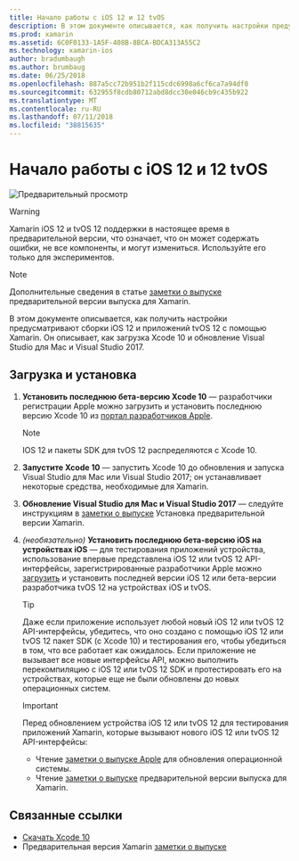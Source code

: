 ```yaml
---
title: Начало работы с iOS 12 и 12 tvOS
description: В этом документе описывается, как получить настройки предусматривают сборки iOS 12 и приложений tvOS 12 с помощью Xamarin. Он описывает, как загрузка Xcode 10 и обновление Visual Studio для Mac и Visual Studio 2017.
ms.prod: xamarin
ms.assetid: 6C0F0133-1A5F-408B-8BCA-BDCA313A55C2
ms.technology: xamarin-ios
author: bradumbaugh
ms.author: brumbaug
ms.date: 06/25/2018
ms.openlocfilehash: 887a5cc72b951b2f115cdc6998a6cf6ca7a94df0
ms.sourcegitcommit: 632955f8cdb80712abd8dcc30e046cb9c435b922
ms.translationtype: MT
ms.contentlocale: ru-RU
ms.lasthandoff: 07/11/2018
ms.locfileid: "38815635"
---
```

# <a name="getting-started-with-ios-12-and-tvos-12"></a>Начало работы с iOS 12 и 12 tvOS

![Предварительный просмотр](~/media/shared/preview.png)

> [!WARNING]
> Xamarin iOS 12 и tvOS 12 поддержки в настоящее время в предварительной версии, что означает, что он может содержать ошибки, не все компоненты, и могут измениться. Используйте его только для экспериментов.

> [!NOTE]
> Дополнительные сведения в статье [заметки о выпуске](https://releases.xamarin.com/preview-release-xcode-10-beta/) предварительной версии выпуска для Xamarin.

В этом документе описывается, как получить настройки предусматривают сборки iOS 12 и приложений tvOS 12 с помощью Xamarin. Он описывает, как загрузка Xcode 10 и обновление Visual Studio для Mac и Visual Studio 2017.

## <a name="download-and-install"></a>Загрузка и установка

1. **Установить последнюю бета-версию Xcode 10** — разработчики регистрации Apple можно загрузить и установить последнюю версию Xcode 10 из [портал разработчиков Apple](https://developer.apple.com/download/).

   > [!NOTE]
   > IOS 12 и пакеты SDK для tvOS 12 распределяются с Xcode 10.

2. **Запустите Xcode 10** — запустить Xcode 10 до обновления и запуска Visual Studio для Mac или Visual Studio 2017; он устанавливает некоторые средства, необходимые для Xamarin.

3. **Обновление Visual Studio для Mac и Visual Studio 2017** — следуйте инструкциям в [заметки о выпуске](https://releases.xamarin.com/preview-release-xcode-10-beta/) Установка предварительной версии Xamarin.

4. _(необязательно)_  **Установить последнюю бета-версию iOS на устройствах iOS** — для тестирования приложений устройства, использование впервые представлена iOS 12 или tvOS 12 API-интерфейсы, зарегистрированные разработчики Apple можно [загрузить](https://developer.apple.com/download) и установить последней версии iOS 12 или бета-версии разработчика tvOS 12 на устройствах iOS и tvOS.

   > [!TIP]
   > Даже если приложение использует любой новый iOS 12 или tvOS 12 API-интерфейсы, убедитесь, что оно создано с помощью iOS 12 или tvOS 12 пакет SDK (с Xcode 10) и тестирования его, чтобы убедиться в том, что все работает как ожидалось. Если приложение не вызывает все новые интерфейсы API, можно выполнить перекомпиляцию с iOS 12 или tvOS 12 SDK и протестировать его на устройствах, которые еще не были обновлены до новых операционных систем.

   > [!IMPORTANT]
   > Перед обновлением устройства iOS 12 или tvOS 12 для тестирования приложений Xamarin, которые вызывают нового iOS 12 или tvOS 12 API-интерфейсы:
   > - Чтение [заметки о выпуске Apple](https://developer.apple.com/download/) для обновления операционной системы.
   > - Чтение [заметки о выпуске](https://releases.xamarin.com/preview-release-xcode-10-beta/) предварительной версии выпуска для Xamarin.

## <a name="related-links"></a>Связанные ссылки

- [Скачать Xcode 10](https://developer.apple.com/download/)
- Предварительная версия Xamarin [заметки о выпуске](https://releases.xamarin.com/preview-release-xcode-10-beta/)
